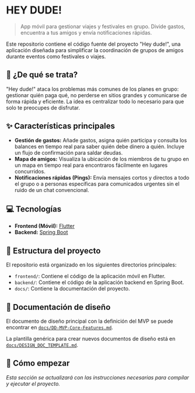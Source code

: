 # HEY DUDE!

> App móvil para gestionar viajes y festivales en grupo. Divide gastos, encuentra a tus amigos y envía notificaciones rápidas.

Este repositorio contiene el código fuente del proyecto "Hey dude!", una aplicación diseñada para simplificar la coordinación de grupos de amigos durante eventos como festivales o viajes.

## 🤔 ¿De qué se trata?

"Hey dude!" ataca los problemas más comunes de los planes en grupo: gestionar quién paga qué, no perderse en sitios grandes y comunicarse de forma rápida y eficiente. La idea es centralizar todo lo necesario para que solo te preocupes de disfrutar.

## ✨ Características principales

*   **Gestión de gastos:** Añade gastos, asigna quién participa y consulta los balances en tiempo real para saber quién debe dinero a quién. Incluye un flujo de confirmación para saldar deudas.
*   **Mapa de amigos:** Visualiza la ubicación de los miembros de tu grupo en un mapa en tiempo real para encontraros fácilmente en lugares concurridos.
*   **Notificaciones rápidas (Pings):** Envía mensajes cortos y directos a todo el grupo o a personas específicas para comunicados urgentes sin el ruido de un chat convencional.

## 💻 Tecnologías

*   **Frontend (Móvil):** [Flutter](https://flutter.dev/)
*   **Backend:** [Spring Boot](https://spring.io/projects/spring-boot)

## 📂 Estructura del proyecto

El repositorio está organizado en los siguientes directorios principales:

*   `frontend/`: Contiene el código de la aplicación móvil en Flutter.
*   `backend/`: Contiene el código de la aplicación backend en Spring Boot.
*   `docs/`: Contiene la documentación del proyecto.

## 📄 Documentación de diseño

El documento de diseño principal con la definición del MVP se puede encontrar en [`docs/DD-MVP-Core-Features.md`](./docs/DD-MVP-Core-Features.md).

La plantilla genérica para crear nuevos documentos de diseño está en [`docs/DESIGN_DOC_TEMPLATE.md`](./docs/DESIGN_DOC_TEMPLATE.md).

## 🚀 Cómo empezar

_Esta sección se actualizará con las instrucciones necesarias para compilar y ejecutar el proyecto._ 